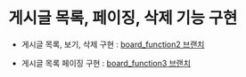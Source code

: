 # 게시글 목록, 페이징, 삭제 기능 구현

- 게시글 목록, 보기, 삭제 구현 : [board_function2 브랜치](https://github.com/yonggyo1125/Board_JSP/tree/board_function2)

- 게시글 목록 페이징 구현 : [board_function3 브랜치](https://github.com/yonggyo1125/Board_JSP/tree/board_function3)


